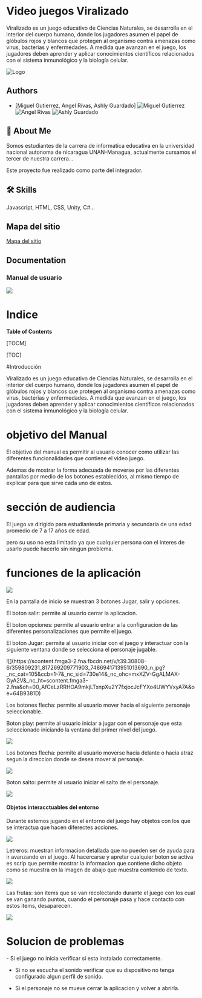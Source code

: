 # Video juegos Viralizado

Viralizado es un juego educativo de Ciencias Naturales, se desarrolla en el interior del cuerpo humano, donde los jugadores asumen el papel de glóbulos rojos y blancos que protegen al organismo contra amenazas como virus, bacterias y enfermedades. A medida que avanzan en el juego, los jugadores deben aprender y aplicar conocimientos científicos relacionados con el sistema inmunológico y la biología celular.


![Logo](https://scontent.fmga3-1.fna.fbcdn.net/v/t39.30808-6/359822861_817351506430340_7823915875644100103_n.jpg?_nc_cat=110&ccb=1-7&_nc_sid=730e14&_nc_ohc=IZ6pEc-QZ34AX8ddIAQ&_nc_ht=scontent.fmga3-1.fna&oh=00_AfCPLcrMIOwTaZsQzX3Td-0p8YwxirKImxGeSv6OTf8rIQ&oe=64BA19A9)


## Authors

- [Miguel Gutierrez, Angel Rivas, Ashly Guardado]
![Miguel Gutierrez](https://scontent.fmga3-1.fna.fbcdn.net/v/t31.18172-8/177401_392322120817717_1313027997_o.jpg?_nc_cat=100&cb=99be929b-3346023f&ccb=1-7&_nc_sid=ba80b0&_nc_ohc=ACo5TEpcY_0AX-Zqk_E&_nc_ht=scontent.fmga3-1.fna&oh=00_AfB1GJ5-q_9Pqp7L2KY9isE4iZKVhInLKj2jHSJsDgn85g&oe=64DC2736)
![Angel Rivas](https://pps.whatsapp.net/v/t61.24694-24/356972055_994803034983854_529695579196120950_n.jpg?ccb=11-4&oh=01_AdSkks_njc0C6d_a-hG4UakQp-KL3IdeBHsWs6gNO5U5EQ&oe=64C1D0E2)
![Ashly Guardado](https://scontent.fmga3-2.fna.fbcdn.net/v/t1.6435-9/101952611_2447556378869010_6607160461605470208_n.jpg?_nc_cat=102&cb=99be929b-3346023f&ccb=1-7&_nc_sid=174925&_nc_ohc=fKobeC_t91sAX-OGxbY&_nc_ht=scontent.fmga3-2.fna&oh=00_AfC4NqkLEHcmcXax6d-IRWz4Q-SMxRjE-vea3VtUlNqKcg&oe=64DC156C)


## 🚀 About Me
Somos estudiantes de la carrera de informatica educativa en la universidad nacional autonoma de nicaragua UNAN-Managua,
actualmente cursamos el tercer de nuestra carrera...

Este proyecto fue realizado como parte del integrador.


## 🛠 Skills
Javascript, HTML, CSS, Unity, C#...

## Mapa del sitio

[Mapa del sitio](https://drive.google.com/file/d/1Yn6MegCqWI_XKTeY2qoSF-W5HuoWsMg0/view?usp=drive_link)

## Documentation

### Manual de usuario



![](https://tse1.mm.bing.net/th/id/OIP.sbedcDXAWEkjDEBFnhSfuQHaD8?w=336&h=180&c=7&r=0&o=5&pid=1.7)


# Indice

**Table of Contents**

[TOCM]

[TOC]

#Introducción
<p>Viralizado es un juego educativo de Ciencias Naturales, se desarrolla en el interior del cuerpo humano, donde los jugadores asumen el papel de glóbulos rojos y blancos que protegen al organismo contra amenazas como virus, bacterias y enfermedades. A medida que avanzan en el juego, los jugadores deben aprender y aplicar conocimientos científicos relacionados con el sistema inmunológico y la biología celular.</p>

objetivo del Manual
=============
<p>El objetivo del manual es permitir al usuario conocer como utilizar las diferentes funcionalidades que contiene el video juego.

Ademas de mostrar la forma adecuada de moverse por las diferentes pantallas por medio de los botones establecidos, al mismo tiempo de explicar para que sirve cada uno de estos.</p>

sección de audiencia
=============
<p>El juego va dirigido para estudiantesde primaria y secundaria de una edad promedio de 7 a 17 años de edad.

pero su uso no esta limitado ya que cualquier persona con el interes de usarlo puede hacerlo sin ningun problema.</p>

funciones de la aplicación
=============
![](https://scontent.fmga3-2.fna.fbcdn.net/v/t39.30808-6/359805398_817269219771902_7220266262184146935_n.jpg?stp=dst-jpg_s600x600&_nc_cat=109&ccb=1-7&_nc_sid=730e14&_nc_ohc=2X2zTQeic94AX9menld&_nc_ht=scontent.fmga3-2.fna&oh=00_AfD56OefRcfLXycj93M8TiCvZeGi-OjEWAR8twmATo2sdg&oe=64B9D66E)
<p>En la pantalla de inicio se muestran 3 botones Jugar, salir y opciones.

El boton salir: permite al usuario cerrar la aplicacion.

El boton opciones: permite al usuario entrar a la configuracion de las diferentes personalizaciones que permite el juego.

El boton Jugar: permite al usuario iniciar con el juego y interactuar con la siguiente ventana donde se selecciona el personaje jugable.
</p>
![](https://scontent.fmga3-2.fna.fbcdn.net/v/t39.30808-6/359809231_817269209771903_7486941713951013690_n.jpg?_nc_cat=105&ccb=1-7&_nc_sid=730e14&_nc_ohc=mxXZV-GgALMAX-GyA2V&_nc_ht=scontent.fmga3-2.fna&oh=00_AfCeLzRRHOA9mkjLTxnpXu2Y7fxjocJcFYXo4UWYVxyA7A&oe=64B9381D)

<p>
Los botones flecha: permite al usuario mover hacia el siguiente personaje seleccionable.

Boton play: permite al usuario iniciar a jugar con el personaje que esta seleccionado
iniciando la ventana del primer nivel del juego.
</p>

![](https://scontent.fmga3-2.fna.fbcdn.net/v/t39.30808-6/359819483_817269186438572_4964691204730724295_n.jpg?_nc_cat=111&ccb=1-7&_nc_sid=730e14&_nc_ohc=gApGopFAuJYAX999FhG&_nc_ht=scontent.fmga3-2.fna&oh=00_AfD7XE34QGxpBDbfNGFDw4r570UQtVXlVIVVWOyna1dHKA&oe=64BA4669)

<p>
Los botones flecha: permite al usuario moverse hacia delante o hacia  atraz segun la direccion donde se desea mover al personaje.

![](https://scontent.fmga3-2.fna.fbcdn.net/v/t39.30808-6/359802006_817284833103674_392017635576038393_n.jpg?_nc_cat=103&ccb=1-7&_nc_sid=730e14&_nc_ohc=-SOYHoaH48wAX8elsII&_nc_ht=scontent.fmga3-2.fna&oh=00_AfCs0BdwykqDpdsmQVay-ncUuYVCM8Oo6UXQ8oZARTp0GQ&oe=64B8B964)

Boton salto: permite al usuario iniciar el salto de el personaje.

![](https://scontent.fmga3-2.fna.fbcdn.net/v/t39.30808-6/359815797_817284823103675_4007435518184877797_n.jpg?_nc_cat=102&ccb=1-7&_nc_sid=730e14&_nc_ohc=mCizhiekjv0AX_Iq1x9&_nc_ht=scontent.fmga3-2.fna&oh=00_AfCDM0QHooj93pBaThtTUo_IBo2bsFm_FX1vVXtDxvlUYA&oe=64B94FAB)
</p>

#### Objetos interacctuables del entorno
<p>
Durante estemos jugando en el entorno del juego hay objetos con los que se interactua
que hacen diferectes acciones.

![](https://scontent.fmga3-2.fna.fbcdn.net/v/t39.30808-6/359820804_817285006436990_3809195559498963112_n.jpg?_nc_cat=103&ccb=1-7&_nc_sid=730e14&_nc_ohc=WpmPx6oigcQAX_0ZBrJ&_nc_ht=scontent.fmga3-2.fna&oh=00_AfDoyoBtA09LCPbGFJ5-2TLkwh8jNJ7d5_p0mRCVs11fxQ&oe=64B9B1DA)

Letreros: muestran informacion detallada que no pueden ser de ayuda para ir avanzando en el juego.
Al hacercarse y apretar cualquier boton se activa es scrip que permite mostrar la informacion que contiene dicho objeto como se muestra en la imagen de abajo que muestra contenido de texto.

![](https://scontent.fmga3-1.fna.fbcdn.net/v/t39.30808-6/359796092_817284879770336_6692407388064293282_n.jpg?_nc_cat=104&ccb=1-7&_nc_sid=730e14&_nc_ohc=aqk0Z7yfcjUAX9LgRMu&_nc_ht=scontent.fmga3-1.fna&oh=00_AfCrJUdvX5iVmJdbE8rSpY3LP8gbcvEkDo6nM4cBlNgBGQ&oe=64B8EBED)

Las frutas: son items que se van recolectando durante el juego con los cual se van ganando puntos, cuando el personaje pasa y hace contacto con estos items, desaparecen.

![](https://scontent.fmga3-2.fna.fbcdn.net/v/t39.30808-6/360146907_817285016436989_4032242712280817574_n.jpg?_nc_cat=107&ccb=1-7&_nc_sid=730e14&_nc_ohc=rs1h4vhqSHMAX-m2LgS&_nc_ht=scontent.fmga3-2.fna&oh=00_AfCv9NJk5tgKhVsHlji9A-6KOZ17QIcB8HA5FIvb4L8mvQ&oe=64B9FE40)
</p>

Solucion de problemas
=============
<p>
- Si el juego no inicia verificar si esta instalado correctamente.

- Si no se escucha el sonido verificar que su dispositivo no tenga configurado algun perfil de sonido.

- Si el personaje no se mueve cerrar la aplicacion y volver a abrirla. 
</p>

